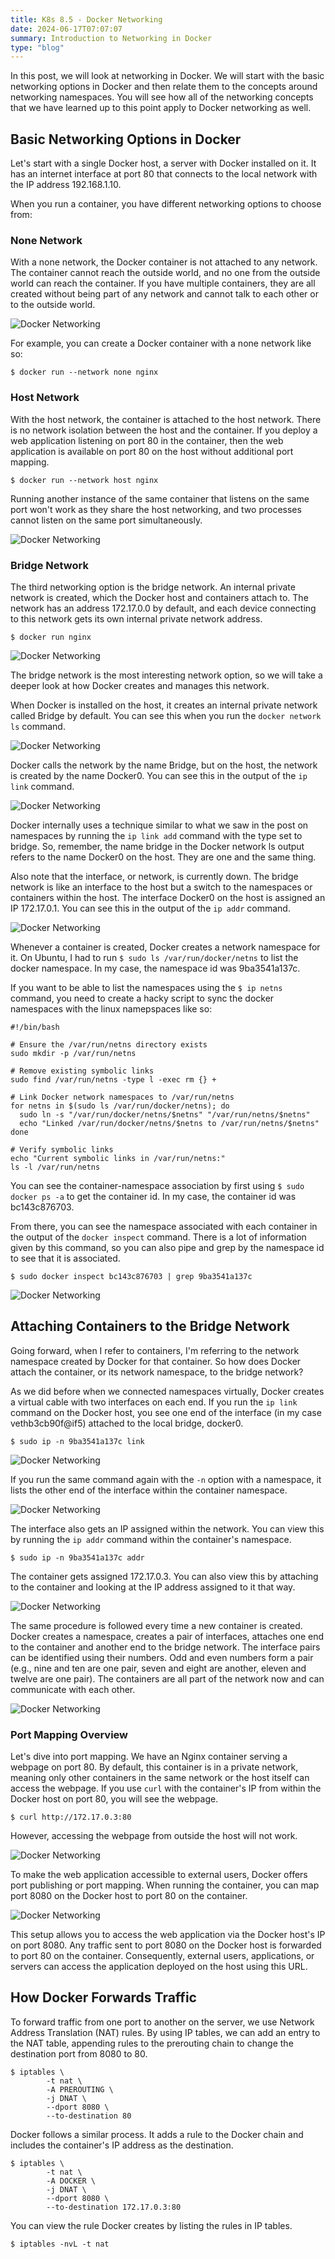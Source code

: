 ```yaml
---
title: K8s 8.5 - Docker Networking
date: 2024-06-17T07:07:07
summary: Introduction to Networking in Docker
type: "blog"
---
```

In this post, we will look at networking in Docker. We will start with the basic networking options in Docker and then relate them to the concepts around networking namespaces. You will see how all of the networking concepts that we have learned up to this point apply to Docker networking as well.

## Basic Networking Options in Docker

Let's start with a single Docker host, a server with Docker installed on it. It has an internet interface at port 80 that connects to the local network with the IP address 192.168.1.10.

When you run a container, you have different networking options to choose from:

### None Network

With a none network, the Docker container is not attached to any network. The container cannot reach the outside world, and no one from the outside world can reach the container. If you have multiple containers, they are all created without being part of any network and cannot talk to each other or to the outside world.

![Docker Networking](/images/kubernetes/diagrams/8-5-1-docker-networking.png)

For example, you can create a Docker container with a none network like so:
```
$ docker run --network none nginx
```

### Host Network

With the host network, the container is attached to the host network. There is no network isolation between the host and the container. If you deploy a web application listening on port 80 in the container, then the web application is available on port 80 on the host without additional port mapping.

```
$ docker run --network host nginx
```

Running another instance of the same container that listens on the same port won't work as they share the host networking, and two processes cannot listen on the same port simultaneously.

![Docker Networking](/images/kubernetes/diagrams/8-5-2-docker-networking.png)

### Bridge Network

The third networking option is the bridge network. An internal private network is created, which the Docker host and containers attach to. The network has an address 172.17.0.0 by default, and each device connecting to this network gets its own internal private network address.

```
$ docker run nginx
```

![Docker Networking](/images/kubernetes/diagrams/8-5-3-docker-networking.png)

The bridge network is the most interesting network option, so we will take a deeper look at how Docker creates and manages this network.

When Docker is installed on the host, it creates an internal private network called Bridge by default. You can see this when you run the `docker network ls` command. 

![Docker Networking](/images/kubernetes/images/docker-networking-1.png)

Docker calls the network by the name Bridge, but on the host, the network is created by the name Docker0. You can see this in the output of the `ip link` command.

![Docker Networking](/images/kubernetes/images/docker-networking-2.png)

Docker internally uses a technique similar to what we saw in the post on namespaces by running the `ip link add` command with the type set to bridge. So, remember, the name bridge in the Docker network ls output refers to the name Docker0 on the host. They are one and the same thing.

Also note that the interface, or network, is currently down. The bridge network is like an interface to the host but a switch to the namespaces or containers within the host. The interface Docker0 on the host is assigned an IP 172.17.0.1. You can see this in the output of the `ip addr` command.

![Docker Networking](/images/kubernetes/images/docker-networking-3.png)

Whenever a container is created, Docker creates a network namespace for it. On Ubuntu, I had to run `$ sudo ls /var/run/docker/netns` to list the docker namespace. In my case, the namespace id was 9ba3541a137c. 

If you want to be able to list the namespaces using the `$ ip netns` command, you need to create a hacky script to sync the docker namespaces with the linux namepspaces like so:

```
#!/bin/bash

# Ensure the /var/run/netns directory exists
sudo mkdir -p /var/run/netns

# Remove existing symbolic links
sudo find /var/run/netns -type l -exec rm {} +

# Link Docker network namespaces to /var/run/netns
for netns in $(sudo ls /var/run/docker/netns); do
  sudo ln -s "/var/run/docker/netns/$netns" "/var/run/netns/$netns"
  echo "Linked /var/run/docker/netns/$netns to /var/run/netns/$netns"
done

# Verify symbolic links
echo "Current symbolic links in /var/run/netns:"
ls -l /var/run/netns
```

You can see the container-namespace association by first using `$ sudo docker ps -a` to get the container id. In my case, the container id was bc143c876703.

From there, you can see the namespace associated with each container in the output of the `docker inspect` command. There is a lot of information given by this command, so you can also pipe and grep by the namespace id to see that it is associated.

```
$ sudo docker inspect bc143c876703 | grep 9ba3541a137c
```

![Docker Networking](/images/kubernetes/images/docker-networking-5.png) 

## Attaching Containers to the Bridge Network

Going forward, when I refer to containers, I'm referring to the network namespace created by Docker for that container. So how does Docker attach the container, or its network namespace, to the bridge network?

As we did before when we connected namespaces virtually, Docker creates a virtual cable with two interfaces on each end. If you run the `ip link` command on the Docker host, you see one end of the interface (in my case vethb3cb90f@if5) attached to the local bridge, docker0.

```
$ sudo ip -n 9ba3541a137c link
```

![Docker Networking](/images/kubernetes/images/docker-networking-6.png) 

If you run the same command again with the `-n` option with a namespace, it lists the other end of the interface within the container namespace.

![Docker Networking](/images/kubernetes/images/docker-networking-7.png) 

The interface also gets an IP assigned within the network. You can view this by running the `ip addr` command within the container's namespace. 

```
$ sudo ip -n 9ba3541a137c addr
```

The container gets assigned 172.17.0.3. You can also view this by attaching to the container and looking at the IP address assigned to it that way.

![Docker Networking](/images/kubernetes/images/docker-networking-8.png) 

The same procedure is followed every time a new container is created. Docker creates a namespace, creates a pair of interfaces, attaches one end to the container and another end to the bridge network. The interface pairs can be identified using their numbers. Odd and even numbers form a pair (e.g., nine and ten are one pair, seven and eight are another, eleven and twelve are one pair). The containers are all part of the network now and can communicate with each other.

![Docker Networking](/images/kubernetes/diagrams/8-5-4-docker-networking.png)


### Port Mapping Overview

Let's dive into port mapping. We have an Nginx container serving a webpage on port 80. By default, this container is in a private network, meaning only other containers in the same network or the host itself can access the webpage. If you use `curl` with the container's IP from within the Docker host on port 80, you will see the webpage.

```
$ curl http://172.17.0.3:80
```

However, accessing the webpage from outside the host will not work.

![Docker Networking](/images/kubernetes/diagrams/8-5-5-docker-networking.png)

To make the web application accessible to external users, Docker offers port publishing or port mapping. When running the container, you can map port 8080 on the Docker host to port 80 on the container. 

![Docker Networking](/images/kubernetes/diagrams/8-5-6-docker-networking.png)

This setup allows you to access the web application via the Docker host's IP on port 8080. Any traffic sent to port 8080 on the Docker host is forwarded to port 80 on the container. Consequently, external users, applications, or servers can access the application deployed on the host using this URL.

## How Docker Forwards Traffic

To forward traffic from one port to another on the server, we use Network Address Translation (NAT) rules. By using IP tables, we can add an entry to the NAT table, appending rules to the prerouting chain to change the destination port from 8080 to 80.

```
$ iptables \
        -t nat \
        -A PREROUTING \
        -j DNAT \
        --dport 8080 \
        --to-destination 80
```

Docker follows a similar process. It adds a rule to the Docker chain and includes the container's IP address as the destination. 

```
$ iptables \
        -t nat \
        -A DOCKER \
        -j DNAT \
        --dport 8080 \
        --to-destination 172.17.0.3:80
```

You can view the rule Docker creates by listing the rules in IP tables.

```
$ iptables -nvL -t nat
```